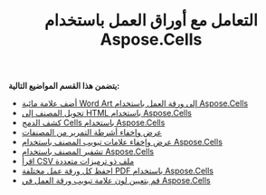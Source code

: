 ﻿---
title: التعامل مع أوراق العمل باستخدام Aspose.Cells
type: docs
weight: 20
url: /ar/java/working-with-worksheets-using-aspose-cells/
---
**يتضمن هذا القسم المواضيع التالية:**
- [أضف علامة مائية Word Art إلى ورقة العمل باستخدام Aspose.Cells](/cells/ar/java/add-word-art-watermark-to-worksheet-using-aspose-cells/)
- [تحويل المصنف إلى HTML باستخدام Aspose.Cells](/cells/ar/java/convert-workbook-to-html-using-aspose-cells/)
- [كشف الدمج Cells باستخدام Aspose.Cells](/cells/ar/java/detect-merged-cells-using-aspose-cells/)
- [عرض وإخفاء أشرطة التمرير من المصنفات](/cells/ar/java/display-and-hide-scrollbars-of-workbooks/)
- [عرض وإخفاء علامات تبويب المصنف باستخدام Aspose.Cells](/cells/ar/java/display-and-hide-tabs-of-workbook-using-aspose-cells/)
- [تشفير المصنف باستخدام Aspose.Cells](/cells/ar/java/encrypt-workbook-using-aspose-cells/)
- [اقرأ CSV ملف ذو ترميزات متعددة](/cells/ar/java/read-csv-file-with-multiple-encodings/)
- [احفظ كل ورقة عمل مختلفة PDF باستخدام Aspose.Cells](/cells/ar/java/save-each-worksheet-to-different-pdf-using-aspose-cells/)
- [قم بتعيين لون علامة تبويب ورقة العمل في Aspose.Cells](/cells/ar/java/set-worksheet-tab-color-in-aspose-cells/)

